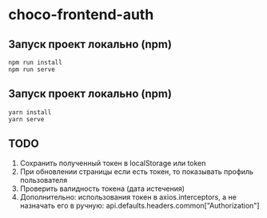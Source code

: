 # choco-frontend-auth

## Запуск проект локально (npm)

```
npm run install
npm run serve
```

## Запуск проект локально (npm)

```
yarn install
yarn serve
```

## TODO

1. Сохранить полученный токен в localStorage или token
2. При обновлении страницы если есть токен, то показывать профиль пользователя
3. Проверить валидность токена (дата истечения)
4. Дополнительно: использования токен в axios.interceptors, а не назначать его в ручную: api.defaults.headers.common["Authorization"]
